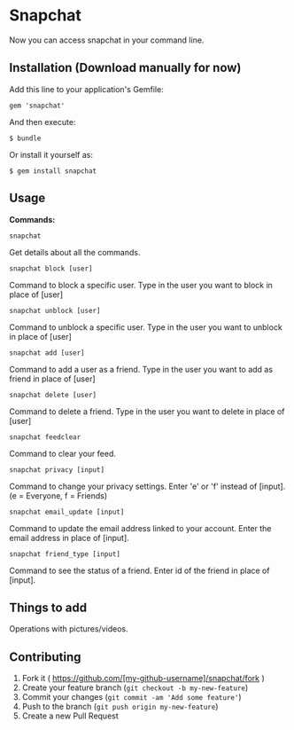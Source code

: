 # Snapchat

Now you can access snapchat in your command line. 

## Installation (Download manually for now)

Add this line to your application's Gemfile:

    gem 'snapchat'

And then execute:

    $ bundle

Or install it yourself as:

    $ gem install snapchat

## Usage

<b>Commands:</b>

    snapchat
    
Get details about all the commands. 

    snapchat block [user]

Command to block a specific user. Type in the user you want to block in place of [user]

    snapchat unblock [user]

Command to unblock a specific user. Type in the user you want to unblock in place of [user]

	snapchat add [user]

Command to add a user as a friend. Type in the user you want to add as friend in place of [user]

	snapchat delete [user]

Command to delete a friend. Type in the user you want to delete in place of [user]

	snapchat feedclear

Command to clear your feed.

	snapchat privacy [input]

Command to change your privacy settings. Enter 'e' or 'f' instead of [input]. 
(e = Everyone, f = Friends)

    snapchat email_update [input]

Command to update the email address linked to your account. Enter the email address in place of [input].

	snapchat friend_type [input]

Command to see the status of a friend. Enter id of the friend in place of [input].

## Things to add

Operations with pictures/videos.

## Contributing

1. Fork it ( https://github.com/[my-github-username]/snapchat/fork )
2. Create your feature branch (`git checkout -b my-new-feature`)
3. Commit your changes (`git commit -am 'Add some feature'`)
4. Push to the branch (`git push origin my-new-feature`)
5. Create a new Pull Request
